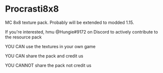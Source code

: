 # Procrasti8x8
MC 8x8 texture pack. Probably will be extended to modded 1.15.

If you're interested, hmu @Hungie#9172 on Discord to actively contribute to the resource pack

YOU CAN use the textures in your own game

YOU CAN share the pack and credit us

YOU CANNOT share the pack not credit us

